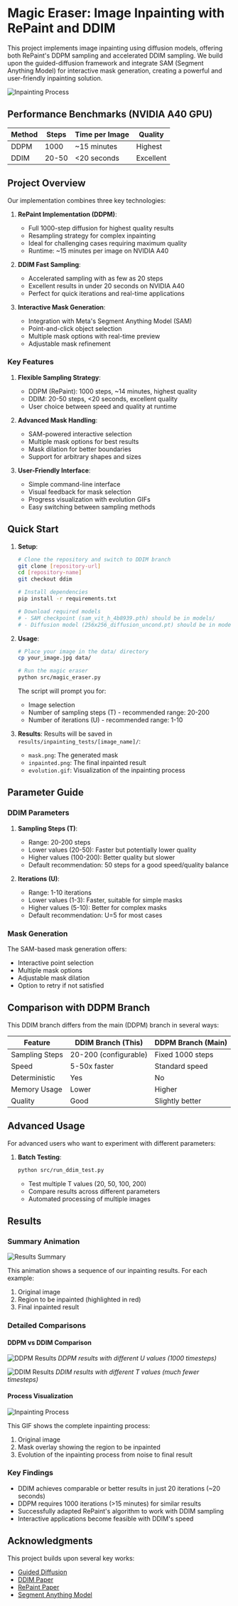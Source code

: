 # Magic Eraser: Image Inpainting with RePaint and DDIM

This project implements image inpainting using diffusion models, offering both RePaint's DDPM sampling and accelerated DDIM sampling. We build upon the guided-diffusion framework and integrate SAM (Segment Anything Model) for interactive mask generation, creating a powerful and user-friendly inpainting solution.

![Inpainting Process](results/inpainting_tests/image_09/process.gif)

## Performance Benchmarks (NVIDIA A40 GPU)

| Method | Steps | Time per Image | Quality |
|--------|-------|----------------|----------|
| DDPM   | 1000  | ~15 minutes    | Highest  |
| DDIM   | 20-50 | <20 seconds    | Excellent|

## Project Overview

Our implementation combines three key technologies:

1. **RePaint Implementation (DDPM)**:
   - Full 1000-step diffusion for highest quality results
   - Resampling strategy for complex inpainting
   - Ideal for challenging cases requiring maximum quality
   - Runtime: ~15 minutes per image on NVIDIA A40

2. **DDIM Fast Sampling**:
   - Accelerated sampling with as few as 20 steps
   - Excellent results in under 20 seconds on NVIDIA A40
   - Perfect for quick iterations and real-time applications

3. **Interactive Mask Generation**:
   - Integration with Meta's Segment Anything Model (SAM)
   - Point-and-click object selection
   - Multiple mask options with real-time preview
   - Adjustable mask refinement

### Key Features

1. **Flexible Sampling Strategy**:
   - DDPM (RePaint): 1000 steps, ~14 minutes, highest quality
   - DDIM: 20-50 steps, <20 seconds, excellent quality
   - User choice between speed and quality at runtime

2. **Advanced Mask Handling**:
   - SAM-powered interactive selection
   - Multiple mask options for best results
   - Mask dilation for better boundaries
   - Support for arbitrary shapes and sizes

3. **User-Friendly Interface**:
   - Simple command-line interface
   - Visual feedback for mask selection
   - Progress visualization with evolution GIFs
   - Easy switching between sampling methods

## Quick Start

1. **Setup**:
   ```bash
   # Clone the repository and switch to DDIM branch
   git clone [repository-url]
   cd [repository-name]
   git checkout ddim

   # Install dependencies
   pip install -r requirements.txt

   # Download required models
   # - SAM checkpoint (sam_vit_h_4b8939.pth) should be in models/
   # - Diffusion model (256x256_diffusion_uncond.pt) should be in models/
   ```

2. **Usage**:
   ```bash
   # Place your image in the data/ directory
   cp your_image.jpg data/

   # Run the magic eraser
   python src/magic_eraser.py
   ```

   The script will prompt you for:
   - Image selection
   - Number of sampling steps (T) - recommended range: 20-200
   - Number of iterations (U) - recommended range: 1-10

3. **Results**:
   Results will be saved in `results/inpainting_tests/[image_name]/`:
   - `mask.png`: The generated mask
   - `inpainted.png`: The final inpainted result
   - `evolution.gif`: Visualization of the inpainting process

## Parameter Guide

### DDIM Parameters

1. **Sampling Steps (T)**:
   - Range: 20-200 steps
   - Lower values (20-50): Faster but potentially lower quality
   - Higher values (100-200): Better quality but slower
   - Default recommendation: 50 steps for a good speed/quality balance

2. **Iterations (U)**:
   - Range: 1-10 iterations
   - Lower values (1-3): Faster, suitable for simple masks
   - Higher values (5-10): Better for complex masks
   - Default recommendation: U=5 for most cases

### Mask Generation

The SAM-based mask generation offers:
- Interactive point selection
- Multiple mask options
- Adjustable mask dilation
- Option to retry if not satisfied

## Comparison with DDPM Branch

This DDIM branch differs from the main (DDPM) branch in several ways:

| Feature           | DDIM Branch (This)     | DDPM Branch (Main)     |
|------------------|------------------------|----------------------|
| Sampling Steps   | 20-200 (configurable) | Fixed 1000 steps    |
| Speed            | 5-50x faster          | Standard speed      |
| Deterministic    | Yes                   | No                  |
| Memory Usage     | Lower                 | Higher              |
| Quality         | Good                  | Slightly better     |

## Advanced Usage

For advanced users who want to experiment with different parameters:

1. **Batch Testing**:
   ```bash
   python src/run_ddim_test.py
   ```
   - Test multiple T values (20, 50, 100, 200)
   - Compare results across different parameters
   - Automated processing of multiple images

## Results

### Summary Animation
![Results Summary](results/inpainting_tests/results_summary.gif)

This animation shows a sequence of our inpainting results. For each example:
1. Original image
2. Region to be inpainted (highlighted in red)
3. Final inpainted result

### Detailed Comparisons

#### DDPM vs DDIM Comparison
![DDPM Results](results/inpainting_tests/ddpm_inpainting_comparison.jpeg)
*DDPM results with different U values (1000 timesteps)*

![DDIM Results](results/inpainting_tests/ddim_comparison.png)
*DDIM results with different T values (much fewer timesteps)*

#### Process Visualization
![Inpainting Process](results/inpainting_tests/image_09/process.gif)

This GIF shows the complete inpainting process:
1. Original image
2. Mask overlay showing the region to be inpainted
3. Evolution of the inpainting process from noise to final result

### Key Findings
- DDIM achieves comparable or better results in just 20 iterations (~20 seconds)
- DDPM requires 1000 iterations (>15 minutes) for similar results
- Successfully adapted RePaint's algorithm to work with DDIM sampling
- Interactive applications become feasible with DDIM's speed

## Acknowledgments

This project builds upon several key works:
- [Guided Diffusion](https://github.com/openai/guided-diffusion)
- [DDIM Paper](https://arxiv.org/abs/2010.02502)
- [RePaint Paper](https://arxiv.org/abs/2201.09865)
- [Segment Anything Model](https://segment-anything.com/)
